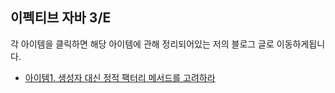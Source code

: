 ## 이펙티브 자바 3/E

각 아이템을 클릭하면 해당 아이템에 관해 정리되어있는 저의 블로그 글로 이동하게됩니다.

- [아이템1. 생성자 대신 정적 팩터리 메서드를 고려하라](https://developer-hm.tistory.com/61)


